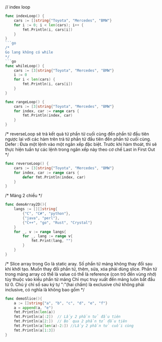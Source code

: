 // index loop
```go
func indexLoop() {
	cars := []string{"Toyota", "Mercedes", "BMW"}
	for i := 0; i < len(cars); i++ {
		fmt.Println(i, cars[i])
	}
}
```go
/*
Go lang không có while
*/
```go
func whileLoop() {
	cars := [3]string{"Toyota", "Mercedes", "BMW"}
	i := 0
	for i < len(cars) {
		fmt.Println(i, cars[i])
	}
}
```
```go
func rangeLoop() {
	cars := [3]string{"Toyota", "Mercedes", "BMW"}
	for index, car := range cars {
		fmt.Println(index, car)
	}
}
```

/*
reverseLoop sẽ trả kết quả từ phần tử cuối cùng đến phần tử đầu tiên ngược lại với các hàm trên trả từ phần tử đầu tiên đến phần tử cuối cùng.
Defer : Đưa một lệnh vào một ngăn xếp đặc biệt. Trước khi hàm thoát, thì sẽ thực hiện tuần tự các lệnh trong ngăn xếp này theo cơ chế Last in First Out
*/
```go
func reverseLoop() {
	cars := [3]string{"Toyota", "Mercedes", "BMW"}
	for index, car := range cars {
		defer fmt.Println(index, car)
	}
}
```

/*
Mảng 2 chiều
*/
```go
func demoArray2D(){
	langs := [][]string{
		{"C", "C#", "python"},
		{"java", "perl"},
		{"C++", "go", "Rust", "Crystal"}
	}
	for _, v := range langs{
		for _, lang := range v{
			fmt.Print(lang, "")
		}
	}
}
```

/*
Slice
array trong Go là static aray. Số phần tử mảng không thay đổi sau khi khởi tạo.
Muốn thay đổi phần tử, thêm, sửa, xóa phải dùng slice.
Phần tử trong mảng array có thể là value có thể là reference (con trỏ đến vùng nhớ) tùy thuộc vào kiểu phần tử mảng
Chỉ mục truy xuất đến mảng luôn bắt đầu từ 0.
Chú ý chỉ số sau ký tự ":"(hai chấm) là exclusive chứ không phải inclusive, có nghĩa là không bao gồm
*/

```go
func demoSlice(){
	a := []string{"a", "b", "c", "d", "e", "f"}
	a = append(a, "e")
	fmt.Println(len(a))
	fmt.Println(a[:2])  // Lấy 2 phần tử đầu tiên
	fmt.Println(a[2:])  // Bỏ qua 2 phần tử đầu tiên
	fmt.Println(a[len(a)-2:]) //Lấy 2 phần tử cuối cùng
	fmt.Println(a[1:3])
}
```